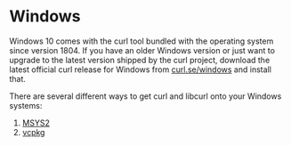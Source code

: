 # Windows

Windows 10 comes with the curl tool bundled with the operating system since
version 1804. If you have an older Windows version or just want to upgrade to
the latest version shipped by the curl project, download the latest official
curl release for Windows from
[curl.se/windows](https://curl.se/windows/) and install that.

There are several different ways to get curl and libcurl onto your Windows
systems:

1. [MSYS2](win-msys2.md)
2. [vcpkg](win-vcpkg.md)
